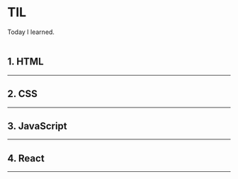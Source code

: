 # TIL

Today I learned.<br><br>

## 1. HTML

---

## 2. CSS

---

## 3. JavaScript

---

## 4. React

---
